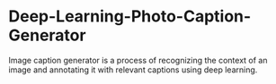 # Deep-Learning-Photo-Caption-Generator
Image caption generator is a process of recognizing the context of an image and annotating it with relevant captions using deep learning.
